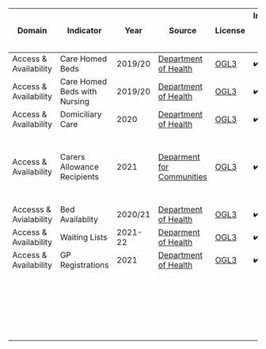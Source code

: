 | Domain | Indicator | Year | Source | License | Indicator Code Added to `R/` | Data Added to `data/` |
| --- | --- | --- | --- | --- | --- | --- |
| Access & Availability | Care Homed Beds | 2019/20 | [Department of Health](https://www.health-ni.gov.uk/publications/statistics-community-care-adults-northern-ireland-201920) | [OGL3](https://www.health-ni.gov.uk/crown-copyright) | :heavy_check_mark: | :heavy_check_mark: |
| Access & Availability | Care Homed Beds with Nursing | 2019/20 | [Department of Health](https://www.health-ni.gov.uk/publications/statistics-community-care-adults-northern-ireland-201920) | [OGL3](https://www.health-ni.gov.uk/crown-copyright) | :heavy_check_mark: | :heavy_check_mark: |
| Access & Availability | Domiciliary Care | 2020 | [Department of Health](https://www.health-ni.gov.uk/publications/domiciliary-care-services-adults-northern-ireland-2020) | [OGL3](https://www.health-ni.gov.uk/crown-copyright) | :heavy_check_mark: | :heavy_check_mark: |
| Access & Availability | Carers Allowance Recipients | 2021 | [Deparment for Communities](https://www.communities-ni.gov.uk/publications/benefits-statistics-summary-publication-national-statistics-may-2021) | [OGL3](https://www.communities-ni.gov.uk/crown-copyright) | :heavy_check_mark: | :x: - data at LGD, not HSCT level |
| Accesss & Avialability | Bed Availablity | 2020/21 | [Department of Health](https://www.health-ni.gov.uk/publications/hospital-statistics-inpatient-and-day-case-activity-202021) | [OGL3](https://www.health-ni.gov.uk/crown-copyright) | :heavy_check_mark: | :heavy_check_mark: |
| Access & Availability | Waiting Lists | 2021-22 | [Deparment of Health](https://www.health-ni.gov.uk/publications/northern-ireland-waiting-time-statistics-outpatient-waiting-times-june-2021) | [OGL3](https://www.health-ni.gov.uk/crown-copyright) | :heavy_check_mark: | :heavy_check_mark: |
| Access & Availability | GP Registrations | 2021 | [Department of Health](https://www.ninis2.nisra.gov.uk/InteractiveMaps/Health%20and%20Social%20Care/Health%20Care%20System/GP%20Registrations/datalinks.html) | [OGL3](https://www.health-ni.gov.uk/crown-copyright) | :heavy_check_mark: | :heavy_check_mark: |
|  |  |  |  |  |  |  |
|  |  |  |  |  |  |  |
|  |  |  |  |  |  |  |
|  |  |  |  |  |  |  |
|  |  |  |  |  |  |  |
|  |  |  |  |  |  |  |
|  |  |  |  |  |  |  |
|  |  |  |  |  |  |  |
|  |  |  |  |  |  |  |
|  |  |  |  |  |  |  |
|  |  |  |  |  |  |  |
|  |  |  |  |  |  |  |
|  |  |  |  |  |  |  |
|  |  |  |  |  |  |  |
|  |  |  |  |  |  |  |
|  |  |  |  |  |  |  |
|  |  |  |  |  |  |  |
|  |  |  |  |  |  |  |
|  |  |  |  |  |  |  |
|  |  |  |  |  |  |  |
|  |  |  |  |  |  |  |
|  |  |  |  |  |  |  |
|  |  |  |  |  |  |  |